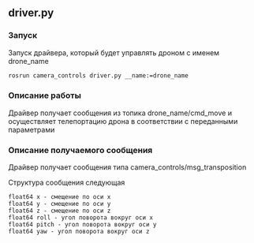 ## driver.py
### Запуск
Запуск драйвера, который будет управлять дроном с 
именем drone_name
```bash
rosrun camera_controls driver.py __name:=drone_name
```

### Описание работы
Драйвер получает сообщения из топика drone_name/cmd_move и осуществляет
телепортацию дрона в соответствии с переданными параметрами

### Описание получаемого сообщения
Драйвер получает сообщения типа camera_controls/msg_transposition

Структура сообщения следующая
```
float64 x - смещение по оси x
float64 y - смещение по оси y
float64 z - смещение по оси z
float64 roll - угол поворота вокруг оси x 
float64 pitсh - угол поворота вокруг оси y
float64 yaw - угол поворота вокруг оси z
```
